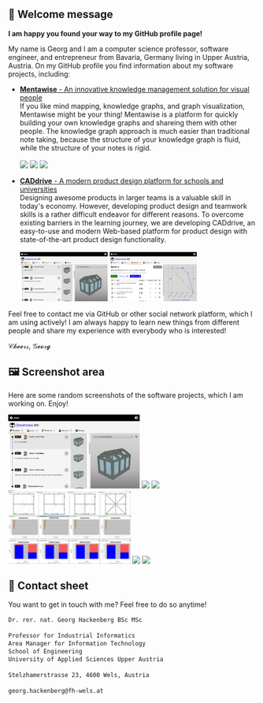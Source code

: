 ## 👋 Welcome message

**I am happy you found your way to my GitHub profile page!**

My name is Georg and I am a computer science professor, software engineer, and entrepreneur from Bavaria, Germany living in Upper Austria, Austria. On my GitHub profile you find information about my software projects, including:

* [**Mentawise** - An innovative knowledge management solution for visual people](https://mentawise.com)<br/>If you like mind mapping, knowledge graphs, and graph visualization, Mentawise might be your thing! Mentawise is a platform for quickly building your own knowledge graphs and shareing them with other people. The knowledge graph approach is much easier than traditional note taking, because the structure of your knowledge graph is fluid, while the structure of your notes is rigid.<br/><br/><img src="https://github.com/ghackenberg/ghackenberg/assets/7525462/44d1e571-bac4-4101-a11b-5fa0b29ee4cf" height="100"/> <img src="https://github.com/ghackenberg/ghackenberg/assets/7525462/d1f14a24-39af-4ef2-baba-e3fa5180b83e" height="100"/> <img src="https://github.com/ghackenberg/ghackenberg/assets/7525462/c256f615-4537-42be-b45f-7c9b2336d538" height="100"/>

* [**CADdrive** - A modern product design platform for schools and universities](https://caddrive.org)<br/>Designing awesome products in larger teams is a valuable skill in today's economy. However, developing product design and teamwork skills is a rather difficult endeavor for different reasons. To overcome existing barriers in the learning journey, we are developing CADdrive, an easy-to-use and modern Web-based platform for product design with state-of-the-art product design functionality.<br/><br/><img src="https://github.com/ghackenberg/caddrive/raw/master/screenshots/versions.png" height="100"/> <img src="https://github.com/ghackenberg/caddrive/raw/master/screenshots/milestone.png" height="100"/>

Feel free to contact me via GitHub or other social network platform, which I am using actively! I am always happy to learn new things from different people and share my experience with everybody who is interested!

𝒞𝒽𝓮𝓮𝓇𝓈, 𝒢𝓮𝓸𝓇𝓰

## 🖼️ Screenshot area

Here are some random screenshots of the software projects, which I am working on. Enjoy!

<img src="https://github.com/ghackenberg/caddrive/raw/master/screenshots/versions.png" height="150"/> <img src="https://github.com/ghackenberg/salabim-grid-plant-3D/raw/main/screenshots/salabim.png" height="150"/> <img src="https://github.com/ghackenberg/salabim-robo-plant-2D/raw/main/screenshots/model_a.png" height="150"/> <img src="https://github.com/ghackenberg/transport-ide/raw/master/screenshots/infrastructure-comparison.png" height="150"/> <img src="https://github.com/ghackenberg/paintwall/raw/master/screenshots/tablet/10-inch/browse.png" height="150"/> <img src="https://github.com/ghackenberg/csharp-maui-aspnet-sample/raw/main/Screenshots/CustomApp-User.png" height="150"/>

## 📝 Contact sheet

You want to get in touch with me? Feel free to do so anytime!

```
Dr. rer. nat. Georg Hackenberg BSc MSc

Professor for Industrial Informatics
Area Manager for Information Technology
School of Engineering
University of Applied Sciences Upper Austria

Stelzhamerstrasse 23, 4600 Wels, Austria

georg.hackenberg@fh-wels.at
```
